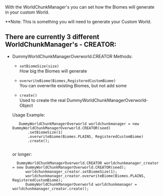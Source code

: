 With the WorldChunkManager's you can set how the Biomes will generate in your custom World.

**Note: This is something you will need to generate your Custom World.

## There are currently 3 different WorldChunkManager's - CREATOR:
  - DummyWorldChunkManagerOverworld.CREATOR
    Methods:
      - ``` setBiomeSize(size) ```<br>
        How big the Biomes will generate
        
      - ``` overwriteBiome(Biomes,RegisteredCustomBiome) ``` <br>
        You can overwrite existing Biomes, but not add some
        
      - ``` create() ``` <br>
        Used to create the real DummyWorldChunkManagerOverworld-Object <br>
        
     Usage Example:
     ```
    	DummyWorldChunkManagerOverworld worldchunkmanager = new DummyWorldChunkManagerOverworld.CREATOR(seed)
			.setBiomeSize(1)
			.overwriteBiome(Biomes.PLAINS, RegisteredCustomBiome)
			.create();
          
      ```
      or longer:
      ```
    	DummyWorldChunkManagerOverworld.CREATOR worldchunkmanager_creator = new DummyWorldChunkManagerOverworld.CREATOR(seed);
			worldchunkmanager_creator.setBiomeSize(1);
			worldchunkmanager_creator.overwriteBiome(Biomes.PLAINS, RegisteredCustomBiome);
			DummyWorldChunkManagerOverworld worldchunkmanager = worldchunkmanager_creator.create();
          
      ```
